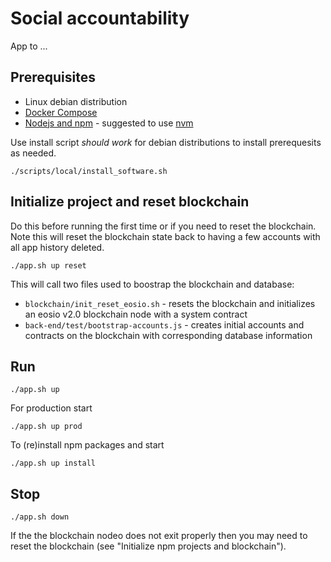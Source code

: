 # Social accountability

App to ...

## Prerequisites

- Linux debian distribution
- [Docker Compose](http://docs.docker.com/compose/)
- [Nodejs and npm](https://nodejs.org) - suggested to use [nvm](https://github.com/nvm-sh/nvm)

Use install script _should work_ for debian distributions to install prerequesits as needed.

`./scripts/local/install_software.sh`

## Initialize project and reset blockchain

Do this before running the first time or if you need to reset the blockchain. Note this will reset the blockchain state back to having a few accounts with all app history deleted.

`./app.sh up reset`

This will call two files used to boostrap the blockchain and database:

- `blockchain/init_reset_eosio.sh` - resets the blockchain and initializes an eosio v2.0 blockchain node with a system contract
- `back-end/test/bootstrap-accounts.js` - creates initial accounts and contracts on the blockchain with corresponding database information

## Run

`./app.sh up`

For production start

`./app.sh up prod`

To (re)install npm packages and start

`./app.sh up install`

## Stop

`./app.sh down`

If the the blockchain nodeo does not exit properly then you may need to reset the blockchain (see "Initialize npm projects and blockchain").